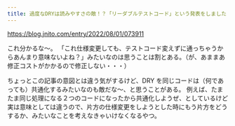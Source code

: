 ```yaml
---
title: 過度なDRYは読みやすさの敵！？「リーダブルテストコード」という発表をしました #vstat - give IT a try
---
```


https://blog.jnito.com/entry/2022/08/01/073911

これ分かるな〜。
「これ仕様変更しても、テストコード変えずに通っちゃうからあんまり意味ないよね？」みたいなのは思うことは割とある。（が、あままあ修正コストがかかるので修正しない・・・）

ちょっとこの記事の意図とは違う気がするけど、DRY を同じコードは（何であっても）共通化するみたいなのも敵だな〜、と思うことがある。
例えば、たまたま同じ処理になる２つのコードになったから共通化しようぜ、としているけど実は意味としては違うので、片方の仕様変更をしようとした時にもう片方をどうするか、みたいなことを考えなきゃいけなくなるやつ。

